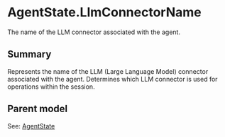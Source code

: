 # AgentState.LlmConnectorName

The name of the LLM connector associated with the agent.

## Summary

Represents the name of the LLM (Large Language Model) connector associated with the agent.
Determines which LLM connector is used for operations within the session.

## Parent model

See: [AgentState](AgentState.md)